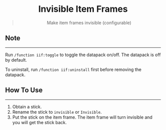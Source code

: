 <div align="center">
  
# Invisible Item Frames

> Make item frames invisible (configurable)

</div>

## Note

---

Run `/function iif:toggle` to toggle the datapack on/off. The datapack is off by default.

To uninstall, run `/function iif:uninstall` first before removing the datapack.

## How To Use

---

1. Obtain a stick.
2. Rename the stick to `invisible` or `Invisible`.
3. Put the stick on the item frame. The item frame will turn invisible and you will get the stick back.
